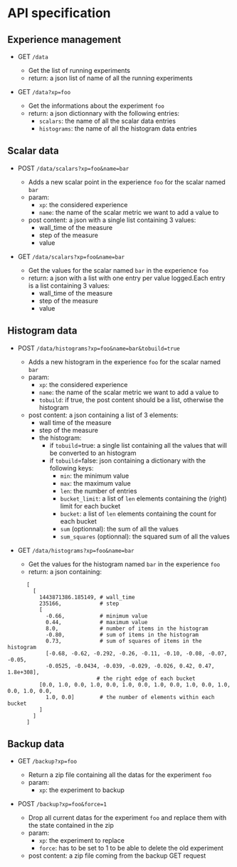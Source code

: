 API specification
============

## Experience management
  * GET `/data`
    * Get the list of running experiments
    * return: a json list of name of all the running experiments

  * GET `/data?xp=foo`
    * Get the informations about the experiment `foo`
    * return: a json dictionnary with the following entries:
      * `scalars`: the name of all the scalar data entries
      * `histograms`: the name of all the histogram data entries

## Scalar data
  * POST `/data/scalars?xp=foo&name=bar`
    * Adds a new scalar point in the experience `foo` for the scalar named `bar`
    * param:
      * `xp`: the considered experience
      * `name`: the name of the scalar metric we want to add a value to
    * post content: a json with a single list containing 3 values:
      * wall_time of the measure
      * step of the measure
      * value

  * GET `/data/scalars?xp=foo&name=bar`
    * Get the values for the scalar named `bar` in the experience `foo`
    * return: a json with a list with one entry per value logged.Each entry is a list containing 3 values:
      * wall_time of the measure
      * step of the measure
      * value

## Histogram data
  * POST `/data/histograms?xp=foo&name=bar&tobuild=true`
    * Adds a new histogram in the experience `foo` for the scalar named `bar`
    * param:
      * `xp`: the considered experience
      * `name`: the name of the scalar metric we want to add a value to
      * `tobuild`: if true, the post content should be a list, otherwise the histogram
    * post content: a json containing a list of 3 elements:
      * wall time of the measure
      * step of the measure
      * the histogram:
        * if `tobuild`=true: a single list containing all the values that will be converted to an histogram
        * if `tobuild`=false: json containing a dictionary with the following keys:
          * `min`: the minimum value
          * `max`: the maximum value
          * `len`: the number of entries
          * `bucket_limit`: a list of `len` elements containing the (right) limit for each bucket
          * `bucket`: a list of `len` elements containing the count for each bucket
          * `sum` (optionnal): the sum of all the values
          * `sum_squares` (optionnal): the squared sum of all the values

  * GET `/data/histograms?xp=foo&name=bar`
    * Get the values for the histogram named `bar` in the experience `foo`
    * return: a json containing:
```
      [
        [
          1443871386.185149, # wall_time
          235166,            # step
          [
            -0.66,           # minimum value
            0.44,            # maximum value
            8.0,             # number of items in the histogram
            -0.80,           # sum of items in the histogram
            0.73,            # sum of squares of items in the histogram
            [-0.68, -0.62, -0.292, -0.26, -0.11, -0.10, -0.08, -0.07, -0.05,
            -0.0525, -0.0434, -0.039, -0.029, -0.026, 0.42, 0.47, 1.8e+308],
                            # the right edge of each bucket
          [0.0, 1.0, 0.0, 1.0, 0.0, 1.0, 0.0, 1.0, 0.0, 1.0, 0.0, 1.0, 0.0, 1.0, 0.0,
            1.0, 0.0]        # the number of elements within each bucket
          ]
        ]
      ]
```

## Backup data
  * GET `/backup?xp=foo`
    * Return a zip file containing all the datas for the experiment `foo`
    * param:
      * `xp`: the experiment to backup

  * POST `/backup?xp=foo&force=1`
    * Drop all current datas for the experiment `foo` and replace them with the state contained in the zip
    * param:
      * `xp`: the experiment to replace
      * `force`: has to be set to 1 to be able to delete the old experiment
    * post content: a zip file coming from the backup GET request
